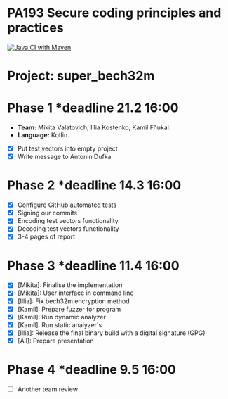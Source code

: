 # PA193 Secure coding principles and practices
[![Java CI with Maven](https://github.com/NikitaVolotovich/super_bech32m/actions/workflows/maven.yml/badge.svg?branch=main)](https://github.com/NikitaVolotovich/super_bech32m/actions/workflows/maven.yml)
# Project: super_bech32m
# Phase 1 *deadline 21.2 16:00
* **Team:** Mikita Valatovich; Illia Kostenko, Kamil Fňukal.
* **Language:** Kotlin.
* [x] Put test vectors into empty project
* [x] Write message to Antonin Dufka
# Phase 2 *deadline 14.3 16:00
* [x] Configure GitHub automated tests
* [x] Signing our commits
* [x] Encoding test vectors functionality
* [x] Decoding test vectors functionality
* [x] 3-4 pages of report
# Phase 3 *deadline 11.4 16:00
* [x] [Mikita]: Finalise the implementation 
* [x] [Mikita]: User interface in command line
* [x] [Illia]: Fix bech32m encryption method
* [x] [Kamil]: Prepare fuzzer for program
* [x] [Kamil]: Run dynamic analyzer
* [x] [Kamil]: Run static analyzer's
* [x] [Illia]: Release the final binary build with a digital signature (GPG)
* [x] [All]: Prepare presentation 
# Phase 4 *deadline 9.5 16:00
* [ ] Another team review

